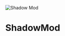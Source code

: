 ![Shadow Mod](https://repository-images.githubusercontent.com/256022137/e4257500-d253-11ea-8c57-48cb4c3654b5)
# ShadowMod

